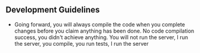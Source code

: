 ## Development Guidelines

- Going forward, you will always compile the code when you complete changes before you claim anything has been done. No code compilation success, you didn't achieve anything. You will not run the server, I run the server, you compile, you run tests, I run the server